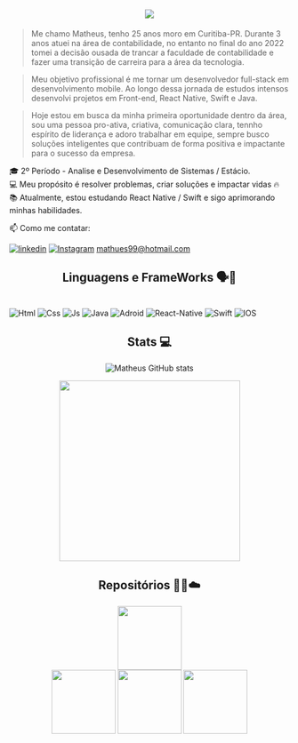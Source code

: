 <h1 align="center">
  <a href="https://git.io/typing-svg">
    <img src="https://readme-typing-svg.herokuapp.com/?lines=+Seja+Muito+Bem-Vindo;;&center=true&size=30">
  </a>
</h1>

> Me chamo Matheus, tenho 25 anos moro em Curitiba-PR. Durante 3 anos atuei na área de contabilidade, no entanto no final do ano 2022 tomei a decisão ousada de trancar a faculdade de contabilidade e fazer uma transição de carreira para a área da tecnologia.

> Meu objetivo profissional é me tornar um desenvolvedor full-stack em desenvolvimento mobile. Ao longo dessa jornada de estudos intensos desenvolvi projetos em Front-end, React Native, Swift e Java.

> Hoje estou em busca da minha primeira oportunidade dentro da área, sou uma pessoa pro-ativa, criativa, comunicação clara, tennho espírito de liderança e adoro trabalhar em equipe, sempre busco soluções inteligentes que contribuam de forma positiva e impactante para o sucesso da empresa.

🎓 2º Período - Analise e Desenvolvimento de Sistemas / Estácio.</br>
💻 Meu propósito é resolver problemas, criar soluções e impactar vidas 🔥</br>
📚 Atualmente, estou estudando React Native / Swift e sigo aprimorando minhas habilidades.
</br>

<div>
 📫 Como me contatar:

[![linkedin](https://img.shields.io/badge/LinkedIn-0077B5?style=for-the-badge&logo=linkedin&logoColor=white)](https://www.linkedin.com/in/matheus-vieira-023177202/)
[![Instagram](https://img.shields.io/badge/Instagram-E4405F?style=for-the-badge&logo=instagram&logoColor=white)](https://www.instagram.com/mathvieiraa/) mathues99@hotmail.com 
</div>





### <h2 align="center">Linguagens e FrameWorks 🗣️💬</h2>

<div style="display: inline_block"></br>
  <img aling="" alt="Html" src="https://img.shields.io/badge/HTML-239120?style=for-the-badge&logo=html5&logoColor=white"/>
    <img aling="" alt="Css" src="https://img.shields.io/badge/CSS3-1572B6?style=for-the-badge&logo=css3&logoColor=white"/>
    <img aling="" alt="Js" src="https://img.shields.io/badge/JavaScript-F7DF1E?style=for-the-badge&logo=javascript&logoColor=black"/>
    <img aling="" alt="Java" src="https://img.shields.io/badge/Java-ED8B00?style=for-the-badge&logo=openjdk&logoColor=white"/>
    
  
  <img aling="" alt="Adroid" src="https://img.shields.io/badge/Android-3DDC84?style=for-the-badge&logo=android&logoColor=white"/>
  <img aling="" alt="React-Native" src="https://img.shields.io/badge/React_Native-20232A?style=for-the-badge&logo=react&logoColor=61DAFB"/>

  <img aling="" alt="Swift" src="https://img.shields.io/badge/Swift-FA7343?style=for-the-badge&logo=swift&logoColor=white"/>
  <img aling="" alt="IOS" src="https://img.shields.io/badge/iOS-000000?style=for-the-badge&logo=ios&logoColor=white"/>

</div>

### <h2 align="center">Stats 💻</h2>

<div align="center">

  <a>![Matheus GitHub stats](https://github-readme-stats.vercel.app/api?username=mathvieira&show_icons=true&theme=cobalt)
  </a>
</div>

<div align="center">
  <a href="https://github.com/anuraghazra/github-readme-stats">
  <img width=325 align="center" src="https://github-readme-stats.vercel.app/api/top-langs/?username=mateushcp&hide=c%23,powershell,Mathematica,Ruby,Objective-C,Objective-C%2b%2b,Cuda&title_color=61dafb&text_color=ffffff&icon_color=61dafb&bg_color=20232a&langs_count=8&layout=compact&border_color=61dafb&hide_border=true"></a>
</div>

### <h2 align="center"> Repositórios 👨‍💻☁️</h2>

<div  align="center" width="100%">
  <a  href="https://github.com/mateushcp/Pokedex-iOS-project" title="Pokedex iOS Project">
  <img  height="115" src="https://github-readme-stats.vercel.app/api/pin/?username=mateushcp&repo=Pokedex-iOS-project&theme=react&border_color=61dafb&border_radius=10"></a>
</div>


<div align="center" width="100%">
<a href="https://github.com/mateushcp/
Algoritmos-em-C" title="Algoritmos-em-C"><img  height="115" src="https://github-readme-stats.vercel.app/api/pin/?username=mateushcp&repo=Algoritmos-em-C&theme=react&border_color=61dafb&border_radius=10"></a>
<a href="https://github.com/mateushcp/Refatoracao-de-codigo" title="Refatoracao de codigo"><img height="115" src="https://github-readme-stats.vercel.app/api/pin/?username=mateushcp&repo=Refatoracao-de-codigo&theme=react&border_color=61dafb&border_radius=10"></a>
<a href="https://github.com/zumrudu-anka/DataStructures" title="POO-avancada"><img height="115" src="https://github-readme-stats.vercel.app/api/pin/?username=mateushcp&repo=POO-avancada&theme=react&border_color=61dafb&border_radius=10"></a>
</div>

<h3>
  <a href="https://github.com/mathvieira98?tab=repositories" title="Show Repositories"></a>
</h3>
